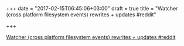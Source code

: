 +++
date = "2017-02-15T06:45:06+03:00"
draft = true
title = "Watcher (cross platform filesystem events) rewrites + updates  #reddit"

+++

<p><a href="https://t.co/DthOd1voIW">Watcher (cross platform filesystem events) rewrites + updates  #reddit</a></p>
